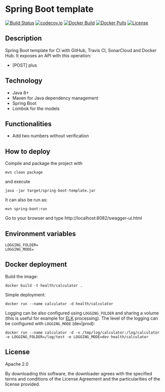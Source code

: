 # Spring Boot template

[![Build Status](https://travis-ci.org/AriHealth/spring-boot-template.svg?branch=master)](https://travis-ci.org/AriHealth/spring-boot-template) [![codecov.io](https://codecov.io/gh/AriHealth/spring-boot-template/branch/master/graphs/badge.svg)](http://codecov.io/gh/AriHealth/spring-boot-template)
[![Docker Build](https://img.shields.io/docker/cloud/build/ccavero/calculator)](https://cloud.docker.com/u/ccavero/repository/docker/ccavero/calculator)
[![Docker Pulls](https://img.shields.io/docker/pulls/ccavero/calculator)](https://cloud.docker.com/u/ccavero/repository/docker/ccavero/calculator)
[![License](https://img.shields.io/badge/License-Apache%202.0-green.svg)](https://opensource.org/licenses/Apache-2.0)

## Description

Spring Boot template for CI with GitHub, Travis CI, SonarCloud and Docker Hub. It exposes an API with this operation:

- [POST] plus

## Technology

- Java 8+
- Maven for Java dependency management
- Spring Boot 
- Lombok for the models

## Functionalities

- Add two numbers without verification

## How to deploy

Compile and package the project with

```
mvn clean package
```

and execute

```
java -jar target/spring-boot-template.jar
```

It can also be run as:

```
mvn spring-boot:run
```

Go to your browser and type http://localhost:8082/swagger-ui.html

## Environment variables

    LOGGING_FOLDER=
    LOGGING_MODE=

## Docker deployment

Build the image:

```
docker build -t health/calculator .
```

Simple deployment:

```
docker run --name calculator -d health/calculator
```

Logging can be also configured using `LOGGING_FOLDER` and sharing a volume (this is useful for example for [ELK](https://www.elastic.co/elk-stack) processing). The level of the logging can be configured with `LOGGING_MODE` (dev|prod):

```
docker run --name calculator -d -v /tmp/log/calculator:/log/calculator -e LOGGING_FOLDER=/log/test -e LOGGING_MODE=dev health/calculator
```

## License

Apache 2.0

By downloading this software, the downloader agrees with the specified terms and conditions of the License Agreement and the particularities of the license provided.
